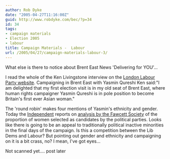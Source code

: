 ```yaml
---
author: Rob Dyke
date: "2005-04-27T11:16:00Z"
guid: http://www.robdyke.com/bec/?p=34
id: 34
tags:
- campaign materials
- Election 2005
- labour
title: Campaign Materials -  Labour
url: /2005/04/27/campaign-materials-labour-3/
---
```

What else is there to notice about Brent East News 'Delivering for YOU'...

I read the whole of the Ken Livingstone interview on the [London Labour Party website](http://www.london.labour.co.uk/ViewPage.cfm?Page=15286). Campaigning in Brent East with Yasmin Qureshi Ken said:"I am delighted that my first election visit is in my old seat of Brent East, where human rights campaigner Yasmin Qureshi is in pole position to become Britain's first ever Asian woman."

The 'round robin' makes four mentions of Yasmin's ethnicity and gender. Today the [Independent](http://news.independent.co.uk/uk/politics/story.jsp?story=633345) reports on [analysis by the Fawcett Society](http://www.fawcettsociety.org.uk/Pub_Briefing.htm) of the proportion of women selected as candidates by the political parties. Looks like there is going to be an appeal to traditionally political inactive minorities in the final days of the campaign. Is this a competition between the Lib Dems and Labour? But pointing out gender and ethnicity and campaigning on it is a bit crass, no? I mean, I've got eyes...

Not scanned yet.... post later